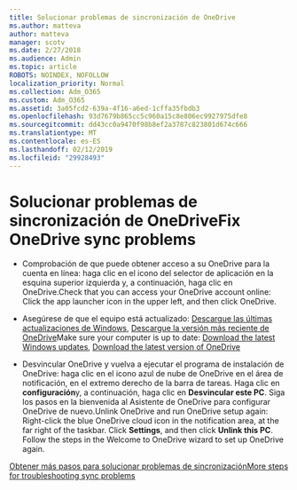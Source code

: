 ```yaml
---
title: Solucionar problemas de sincronización de OneDrive
ms.author: matteva
author: matteva
manager: scotv
ms.date: 2/27/2018
ms.audience: Admin
ms.topic: article
ROBOTS: NOINDEX, NOFOLLOW
localization_priority: Normal
ms.collection: Adm_O365
ms.custom: Adm_O365
ms.assetid: 3a05fcd2-639a-4f16-a6ed-1cffa35fbdb3
ms.openlocfilehash: 93d7679b865cc5c960a15c8e806ec9927975dfe8
ms.sourcegitcommit: dd43cc0a9470f98b8ef2a3787c823801d674c666
ms.translationtype: MT
ms.contentlocale: es-ES
ms.lasthandoff: 02/12/2019
ms.locfileid: "29928493"
---
```

# <a name="fix-onedrive-sync-problems"></a><span data-ttu-id="74799-102">Solucionar problemas de sincronización de OneDrive</span><span class="sxs-lookup"><span data-stu-id="74799-102">Fix OneDrive sync problems</span></span>

- <span data-ttu-id="74799-103">Comprobación de que puede obtener acceso a su OneDrive para la cuenta en línea: haga clic en el icono del selector de aplicación en la esquina superior izquierda y, a continuación, haga clic en OneDrive.</span><span class="sxs-lookup"><span data-stu-id="74799-103">Check that you can access your OneDrive account online: Click the app launcher icon in the upper left, and then click OneDrive.</span></span>
    
- <span data-ttu-id="74799-104">Asegúrese de que el equipo está actualizado: [Descargue las últimas actualizaciones de Windows](http://go.microsoft.com/fwlink/p/?LinkId=825773), [Descargue la versión más reciente de OneDrive](https://go.microsoft.com/fwlink/p/?linkid=844652)</span><span class="sxs-lookup"><span data-stu-id="74799-104">Make sure your computer is up to date: [Download the latest Windows updates](http://go.microsoft.com/fwlink/p/?LinkId=825773), [Download the latest version of OneDrive](https://go.microsoft.com/fwlink/p/?linkid=844652)</span></span>
    
- <span data-ttu-id="74799-p101">Desvincular OneDrive y vuelva a ejecutar el programa de instalación de OneDrive: haga clic en el icono azul de nube de OneDrive en el área de notificación, en el extremo derecho de la barra de tareas. Haga clic en **configuración**y, a continuación, haga clic en **Desvincular este PC**. Siga los pasos en la bienvenida al Asistente de OneDrive para configurar OneDrive de nuevo.</span><span class="sxs-lookup"><span data-stu-id="74799-p101">Unlink OneDrive and run OneDrive setup again: Right-click the blue OneDrive cloud icon in the notification area, at the far right of the taskbar. Click **Settings**, and then click **Unlink this PC**. Follow the steps in the Welcome to OneDrive wizard to set up OneDrive again.</span></span>
    
[<span data-ttu-id="74799-108">Obtener más pasos para solucionar problemas de sincronización</span><span class="sxs-lookup"><span data-stu-id="74799-108">More steps for troubleshooting sync problems</span></span>](https://go.microsoft.com/fwlink/?linkid=866431)
  

